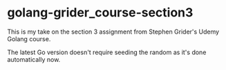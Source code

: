 # golang-grider_course-section3

This is my take on the section 3 assignment from Stephen Grider's Udemy Golang course.

The latest Go version doesn't require seeding the random as it's done automatically now.
